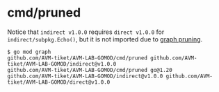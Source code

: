 # cmd/pruned

Notice that `indirect v1.0.0` requires `direct v1.0.0` for `indirect/subpkg.Echo()`, but it is not
imported due to [graph pruning](https://go.dev/ref/mod#graph-pruning).

```
$ go mod graph
github.com/AVM-tiket/AVM-LAB-GOMOD/cmd/pruned github.com/AVM-tiket/AVM-LAB-GOMOD/indirect@v1.0.0
github.com/AVM-tiket/AVM-LAB-GOMOD/cmd/pruned go@1.20
github.com/AVM-tiket/AVM-LAB-GOMOD/indirect@v1.0.0 github.com/AVM-tiket/AVM-LAB-GOMOD/direct@v1.0.0
```

